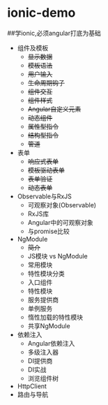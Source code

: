 # ionic-demo
##学ionic,必须angular打底为基础

- 组件及模板
   - ~~显示数据~~
   - ~~模板语法~~
   - ~~用户输入~~
   - ~~生命周期钩子~~
   - ~~组件交互~~
   - ~~组件样式~~
   - ~~Angular自定义元素~~
   - ~~动态组件~~
   - ~~属性型指令~~
   - ~~结构型指令~~
   - ~~管道~~
- 表单
   - ~~响应式表单~~
   - ~~模板驱动表单~~
   - ~~表单验证~~
   - ~~动态表单~~
- Observable与RxJS
   - 可观察对象(Observable)
   - RxJS库
   - Angular中的可观察对象
   - 与promise比较
- NgModule
   - ~~简介~~
   - JS模块 vs NgModule
   - 常用模块
   - 特性模块分类
   - 入口组件
   - 特性模块
   - 服务提供商
   - 单例服务
   - 惰性加载的特性模块
   - 共享NgModule
- 依赖注入
   - Angular依赖注入
   - 多级注入器
   - DI提供商
   - DI实战
   - 浏览组件树
- HttpClient
- 路由与导航
